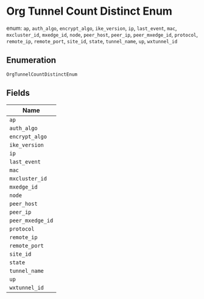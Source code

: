 
# Org Tunnel Count Distinct Enum

enum: `ap`, `auth_algo`, `encrypt_algo`, `ike_version`, `ip`, `last_event`, `mac`, `mxcluster_id`, `mxedge_id`, `node`, `peer_host`, `peer_ip`, `peer_mxedge_id`, `protocol`, `remote_ip`, `remote_port`, `site_id`, `state`, `tunnel_name`, `up`, `wxtunnel_id`

## Enumeration

`OrgTunnelCountDistinctEnum`

## Fields

| Name |
|  --- |
| `ap` |
| `auth_algo` |
| `encrypt_algo` |
| `ike_version` |
| `ip` |
| `last_event` |
| `mac` |
| `mxcluster_id` |
| `mxedge_id` |
| `node` |
| `peer_host` |
| `peer_ip` |
| `peer_mxedge_id` |
| `protocol` |
| `remote_ip` |
| `remote_port` |
| `site_id` |
| `state` |
| `tunnel_name` |
| `up` |
| `wxtunnel_id` |

